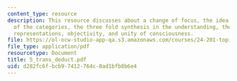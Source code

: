 ```yaml
---
content_type: resource
description: This resource discusses about a change of focus, the idea of a deduction
  of the categories, the three fold synthesis in the understanding, the object of
  representations, objectivity, and unity of consciousness.
file: https://ol-ocw-studio-app-qa.s3.amazonaws.com/courses/24-201-topics-in-the-history-of-philosophy-kant-fall-2005/d282fc6fbcb97412764c8ad1bfb8b6e4_5_trans_deduct.pdf
file_type: application/pdf
resourcetype: Document
title: 5_trans_deduct.pdf
uid: d282fc6f-bcb9-7412-764c-8ad1bfb8b6e4
---
```

